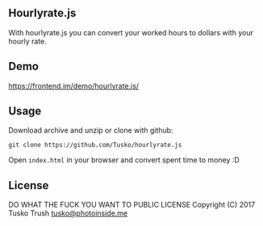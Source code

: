 ## Hourlyrate.js

With hourlyrate.js you can convert your worked hours to dollars with your hourly rate.

## Demo

https://frontend.im/demo/hourlyrate.js/

## Usage

Download archive and unzip or clone with github:

`git clone https://github.com/Tusko/hourlyrate.js`

Open `index.html` in your browser and convert spent time to money :D

## License

DO WHAT THE FUCK YOU WANT TO PUBLIC LICENSE
Copyright (C) 2017 Tusko Trush <tusko@photoinside.me>